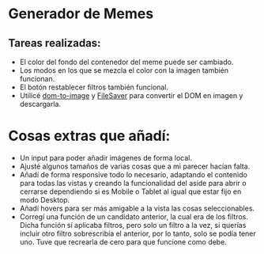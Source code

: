 # Generador de Memes
## Tareas realizadas:
* El color del fondo del contenedor del meme puede ser cambiado.
* Los modos en los que se mezcla el color con la imagen también funcionan.
* El botón restablecer filtros también funcional.
* Utilicé [dom-to-image](https://github.com/tsayen/dom-to-image) y [FileSaver](https://github.com/eligrey/FileSaver.js/) para convertir el DOM en imagen y descargarla.

# Cosas extras que añadí:
* Un input para poder añadir imágenes de forma local.
* Ajusté algunos tamaños de varias cosas que a mi parecer hacían falta.
* Añadí de forma responsive todo lo necesario, adaptando el contenido para todas las vistas y creando la funcionalidad del aside para abrir o cerrarse dependiendo si es Mobile o Tablet al igual que estar fijo en modo Desktop.
* Añadí hovers para ser más amigable a la vista las cosas seleccionables.
* Corregí una función de un candidato anterior, la cual era de los filtros. Dicha función sí aplicaba filtros, pero solo un filtro a la vez, si querías incluir otro filtro sobrescribía el anterior, por lo tanto, solo se podía tener uno. Tuve que recrearla de cero para que funcione como debe.
